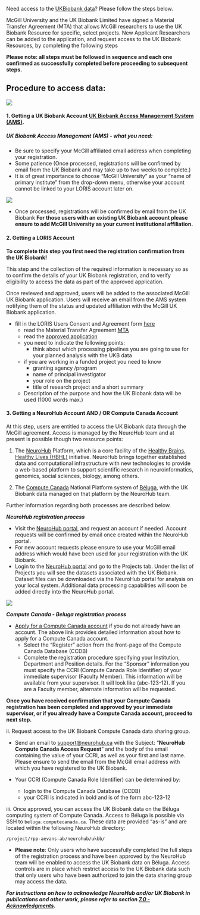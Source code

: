 Need access to the [UKBiobank data](https://www.ukbiobank.ac.uk/about-biobank-uk/)? Please follow the steps below.

McGill University and the UK Biobank Limited have signed a Material Transfer Agreement (MTA) that allows McGill researchers to use the UK Biobank Resource for specific, select projects. New Applicant Researchers can be added to the application, and request access to the UK Biobank Resources, by completing the following steps

**Please note: all steps must be followed in sequence and each one confirmed as successfully completed before proceeding to subsequent steps.**  

## Procedure to access data:

![](img/ukb_flowchart.png)

#### 1. Getting a UK Biobank Account [UK Biobank Access Management System (AMS)](https://bbams.ndph.ox.ac.uk/ams/). 

##### UK Biobank Access Management (AMS) - what you need: 
- Be sure to specify your McGill affiliated email address when completing your registration. 
- Some patience (Once processed, registrations will be confirmed by email from the UK Biobank and may take up to two weeks to complete.)
- It is of great importance to choose “McGill University” as your “name of primary institute” from the drop-down menu, otherwise your account 
  cannot be linked to your LORIS account later on.

![](img/login_ams.png)

- Once processed, registrations will be confirmed by email from the UK Biobank
**For those users with an existing UK Biobank account please ensure to add McGill University as your current institutional affiliation.**


#### 2. Getting a LORIS Account 
**To complete this step you first need the registration confirmation from the UK Biobank!**

This step and the collection of the required information is necessary so as to confirm the details of your UK Biobank registration, and to verify eligibility to access the data as part of the approved application.

Once reviewed and approved, users will be added to the associated McGill UK Biobank application. Users will receive an email from the AMS system notifying them of the status and updated affiliation with the McGill UK Biobank application.

- fill in the LORIS Users Consent and Agreement form [here](https://ukbb.loris.ca/login/request-account/)
  - read the Material Transfer Agreement [MTA](https://ukbb.loris.ca/login/request-account/?download=mta)
  - read the [approved application](https://ukbb.loris.ca/login/request-account/?download=application) 
  - you need to indicate the following points:
     - think about which processing pipelines you are going to use for your planned analysis with the UKB data
  - if you are working in a funded project you need to know 
    - granting agency /program
    - name of principal investigator 
    - your role on the project
    - title of research project and a short summary
  - Description of the purpose and how the UK Biobank data will be used (1000 words max.)


#### 3. Getting a NeuroHub Account AND / OR Compute Canada Account

At this step, users are entitled to access the UK Biobank data through the McGill agreement. Access is managed by the NeuroHub team and at present is possible though two resource points:

   1. The [NeuroHub](https://portal.neurohub.ca) Platform, which is a core facility of the [Healthy Brains, Healthy Lives (HBHL)](https://www.mcgill.ca/hbhl/) initiative. NeuroHub brings together established data and computational infrastructure with new technologies to provide a web-based platform to support scientific research in neuroinformatics, genomics, social sciences, biology, among others.

   2. The [Compute Canada](https://www.computecanada.ca/home/) National Platform system of [Béluga](https://docs.computecanada.ca/wiki/B%C3%A9luga/en), with the UK Biobank data managed on that platform by the NeuroHub team.

Further information regarding both processes are described below.

**_NeuroHub registration process_**
- Visit the [NeuroHub portal](https://portal.neurohub.ca), and request an account if needed. Account requests will be confirmed by email once created within the NeuroHub portal. 
- For new account requests please ensure to use your McGill email address which would have been used for your registration with the UK Biobank.  
- Login to the [NeuroHub portal](https://portal.neurohub.ca) and go to the Projects tab. Under the list of Projects you will see the datasets associated with the UK Biobank. Dataset files can be downloaded via the NeuroHub portal for analysis on your local system. Additional data processing capabilities will soon be added directly into the NeuroHub portal.

![](img/request_Neurohub.png)

**_Compute Canada - Beluga registration process_**
- [Apply for a Compute Canada account](https://www.computecanada.ca/research-portal/account-management/apply-for-an-account/) if you do not already have an account. The above link provides detailed information about how to apply for a Compute Canada account.
   * Select the “Register” action from the front-page of the Compute Canada Database (CCDB)
   * Complete the registration procedure specifying your Institution, Department and Position details.
For the “Sponsor” information you must specify the CCRI (Compute Canada Role Identifier) of your immediate supervisor (Faculty Member). This information will be available from your supervisor. It will look like (abc-123-12). If you are a Faculty member, alternate information will be requested.

**Once you have received confirmation that your Compute Canada registration has been completed and approved by your immediate supervisor, or if you already have a Compute Canada account, proceed to next step.**

ii. Request access to the UK Biobank Compute Canada data sharing group.

   * Send an email to support@neurohub.ca with the Subject: “**NeuroHub Compute Canada Access Request**” and the body of the email containing the value of your CCRI, as well as your first and last name. Please ensure to send the email from the McGill email address with which you have registered to the UK Biobank.

   * Your CCRI (Compute Canada Role Identifier) can be determined by:

        * login to the Compute Canada Database (CCDB)
        * your CCRI is indicated in bold and is of the form abc-123-12

iii. Once approved, you can access the UK Biobank data on the Béluga computing system of Compute Canada. Access to Béluga is possible via SSH to `beluga.computecanada.ca`. These data are provided “as-is” and are located within the following NeuroHub directory:

`/project/rpp-aevans-ab/neurohub/ukbb/`

   * **Please note**: Only users who have successfully completed the full steps of the registration process and have been approved by the NeuroHub team will be enabled to access the UK Biobank data on Béluga. Access controls are in place which restrict access to the UK Biobank data such that only users who have been authorized to join the data sharing group may access the data.

**_For instructions on how to acknowledge NeuroHub and/or UK Biobank in publications and other work, please refer to section [7.0 - Acknowledgments](https://github.com/neurohub/neurohub_documentation/wiki/7.0.Acknowledging-NeuroHub)._**